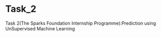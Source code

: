 # Task_2
Task 2(The Sparks Foundation Internship Programme):Prediction using UnSupervised Machine Learning
